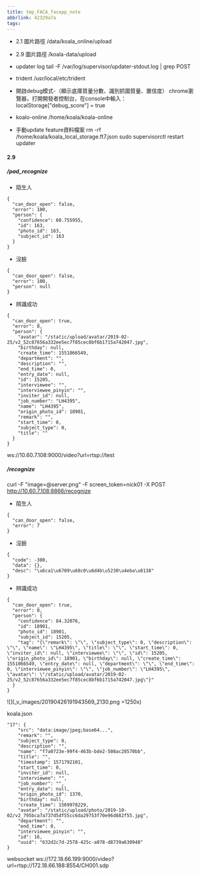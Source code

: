 ```yaml
---
title: tmp_FACA_facepp_note
abbrlink: 42329a7a
tags:
---
```

* 2.1 圖片路徑
/data/koala_online/upload

* 2.9 圖片路徑
/koala-data/upload

* updater log
tail -F /var/log/supervisor/updater-stdout.log | grep POST

* trident
/usr/local/etc/trident

* 開啟debug模式-（顯示底庫質量分數、識別抓圖質量、置信度）
chrome瀏覽器，打開開發者控制台，在console中輸入：
localStorage["debug_score"] = true

* koalo-online
/home/koala/koala-online

* 手動update feature資料檔案
rm -rf /home/koala/koala_local_storage.ft7.json
sudo supervisorctl restart updater

#### 2.9
##### /pad_recognize
* 陌生人
```
{
  "can_door_open": false,
  "error": 100,
  "person": {
    "confidence": 60.755955,
    "id": 163,
    "photo_id": 163,
    "subject_id": 163
  }
}
```
* 沒臉
```
{
  "can_door_open": false,
  "error": 100,
  "person": null
}
```
* 辨識成功
```
{
  "can_door_open": true,
  "error": 0,
  "person": {
    "avatar": "/static/upload/avatar/2019-02-25/v2_52c87656a332ee5ec7f85cec8bf6b1715a742047.jpg",
    "birthday": null,
    "create_time": 1551066549,
    "department": "",
    "description": "",
    "end_time": 0,
    "entry_date": null,
    "id": 15205,
    "interviewee": "",
    "interviewee_pinyin": "",
    "inviter_id": null,
    "job_number": "LH4395",
    "name": "LH4395",
    "origin_photo_id": 18901,
    "remark": "",
    "start_time": 0,
    "subject_type": 0,
    "title": ""
  }
}
```
ws://10.60.7.108:9000/video?url=rtsp://test
##### /recognize
curl -F "image=@server.png" -F screen_token=nick01 -X POST http://10.60.7.108:8866/recognize
* 陌生人
```
{
  "can_door_open": false,
  "error": 7
}
```
* 沒臉
```
{
  "code": -300,
  "data": {},
  "desc": "\u6ca1\u6709\u68c0\u6d4b\u5230\u4eba\u8138"
}
```
* 辨識成功
```
{
  "can_door_open": true,
  "error": 0,
  "person": {
    "confidence": 84.32076,
    "id": 18901,
    "photo_id": 18901,
    "subject_id": 15205,
    "tag": "{\"remark\": \"\", \"subject_type\": 0, \"description\": \"\", \"name\": \"LH4395\", \"title\": \"\", \"start_time\": 0, \"inviter_id\": null, \"interviewee\": \"\", \"id\": 15205, \"origin_photo_id\": 18901, \"birthday\": null, \"create_time\": 1551066549, \"entry_date\": null, \"department\": \"\", \"end_time\": 0, \"interviewee_pinyin\": \"\", \"job_number\": \"LH4395\", \"avatar\": \"/static/upload/avatar/2019-02-25/v2_52c87656a332ee5ec7f85cec8bf6b1715a742047.jpg\"}"
  }
}
```
![](_v_images/20190426191943569_2130.png =1250x)


koala.json
```
"17": {
    "src": "data:image/jpeg;base64...",
    "remark": "",
    "subject_type": 0,
    "description": "",
    "name": "f7a0723e-99f4-463b-bde2-508ac28570bb",
    "title": "",
    "timestamp": 1571792101,
    "start_time": 0,
    "inviter_id": null,
    "interviewee": "",
    "job_number": "",
    "entry_date": null,
    "origin_photo_id": 1370,
    "birthday": null,
    "create_time": 1569978229,
    "avatar": "/static/upload/photo/2019-10-02/v2_795bca7a737d5df55cc6da29753f70e96d882f55.jpg",
    "department": "",
    "end_time": 0,
    "interviewee_pinyin": "",
    "id": 16,
    "uuid": "632d2c7d-2578-425c-a078-d8739a630948"
}
```

websocket
ws://172.18.66.199:9000/video?url=rtsp://172.18.66.188:8554/CH001.sdp

